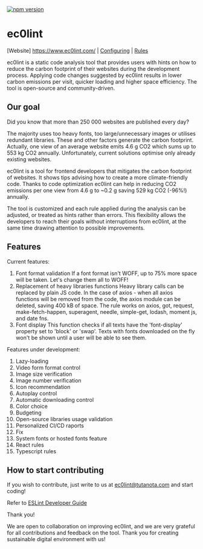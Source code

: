 [![npm version](https://img.shields.io/npm/v/ec0lint.svg)](https://www.npmjs.com/package/ec0lint)

# ec0lint

[Website] https://www.ec0lint.com/ |
[Configuring](TBD) |
[Rules](TBD)

ec0lint is a static code analysis tool that provides users with hints on how to reduce the carbon footprint of their websites during the development process. Applying code changes suggested by ec0lint results in lower carbon emissions per visit, quicker loading and higher space efficiency. The tool is open-source and community-driven.

## Our goal


Did you know that more than 250 000 websites are published every day?

The majority uses too heavy fonts, too large/unnecessary images or utilises redundant libraries. These and other factors generate the carbon footprint. Actually, one view of an average website emits 4.6 g CO2 which sums up to 553 kg CO2 annually. Unfortunately, current solutions optimise only already existing websites.

ec0lint is a tool for frontend developers that mitigates the carbon footprint of websites. It shows tips advising how to create a more climate-friendly code. Thanks to code optimization ec0lint can help in reducing CO2 emissions per one view from 4.6 g to ~0.2 g saving 529 kg CO2 (-96%!) annually. 

The tool is customized and each rule applied during the analysis can be adjusted, or treated as hints rather than errors. This flexibility allows the developers to reach their goals without interruptions from ec0lint, at the same time drawing attention to possible improvements.

## Features

Current features:
1) Font format validation
If a font format isn't WOFF, up to 75% more space will be taken. Let's change them all to WOFF!
2) Replacement of heavy libraries functions
Heavy library calls can be replaced by plain JS code. In the case of axios - when all axios functions will be removed from the code, the axios module can be deleted, saving 400 kB of space. The rule works on axios, got, request, make-fetch-happen, superagent, needle, simple-get, lodash, moment js, and date fns.
3) Font display
This function checks if all texts have the 'font-display' property set to 'block' or 'swap'. Texts with fonts downloaded on the fly won't be shown until a user will be able to see them.

Features under development:
1) Lazy-loading
2) Video form format control 
3) Image size verification
4) Image number verification
5) Icon recommendation
6) Autoplay control
7) Automatic downloading control 
8) Color choice
9) Budgeting 
10) Open-source libraries usage validation 
11) Personalized CI/CD raports
12) Fix
13) System fonts or hosted fonts feature
14) React rules
15) Typescript rules 

## How to start contributing

If you wish to contribute, just write to us at ec0lint@tutanota.com and start coding!

Refer to [ESLint Developer Guide](https://eslint.org/docs/developer-guide/contributing/)

Thank you!

We are open to collaboration on improving ec0lint, and we are very grateful for all contributions and feedback on the tool. Thank you for creating sustainable digital environment with us!
